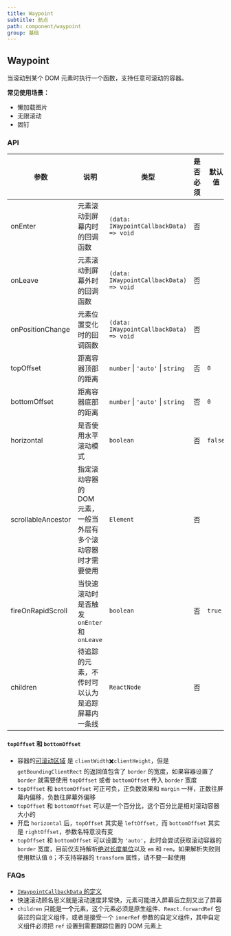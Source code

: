 ```yaml
---
title: Waypoint
subtitle: 航点
path: component/waypoint
group: 基础
---
```


## Waypoint

当滚动到某个 DOM 元素时执行一个函数，支持任意可滚动的容器。

**常见使用场景：**

- 懒加载图片
- 无限滚动
- 固钉

### API

| 参数               | 说明                                                          | 类型                                    | 是否必须 | 默认值  | 备选值 |
| ------------------ | ------------------------------------------------------------- | --------------------------------------- | -------- | ------- | ------ |
| onEnter            | 元素滚动到屏幕内时的回调函数                                  | `(data: IWaypointCallbackData) => void` | 否       |         |        |
| onLeave            | 元素滚动到屏幕外时的回调函数                                  | `(data: IWaypointCallbackData) => void` | 否       |         |        |
| onPositionChange   | 元素位置变化时的回调函数                                      | `(data: IWaypointCallbackData) => void` | 否       |         |        |
| topOffset          | 距离容器顶部的距离                                            | `number` \| `'auto'` \| `string`                    | 否       | `0`   |        |
| bottomOffset       | 距离容器底部的距离                                            | `number` \| `'auto'` \| `string`                    | 否       | `0`   |        |
| horizontal         | 是否使用水平滚动模式                                          | `boolean`                               | 否       | `false` | `true` |
| scrollableAncestor | 指定滚动容器的 DOM 元素，一般当外层有多个滚动容器时才需要使用 | `Element`                               | 否       |         |        |
| fireOnRapidScroll  | 当快速滚动时是否触发 `onEnter` 和 `onLeave`                   | `boolean`                               | 否       | `true`  |        |
| children           | 待追踪的元素，不传时可以认为是追踪屏幕内一条线                | `ReactNode`                             | 否       |         |        |

#### `topOffset` 和 `bottomOffset`

- 容器的[可滚动区域](https://developer.mozilla.org/en-US/docs/Web/API/CSS_Object_Model/Determining_the_dimensions_of_elements#what.27s_the_size_of_the_displayed_content.3f) 是 `clientWidth`✖️`clientHeight`，但是 `getBoundingClientRect` 的返回值包含了 `border` 的宽度，如果容器设置了 `border` 就需要使用 `topOffset` 或者 `bottomOffset` 传入 `border` 宽度
- `topOffset` 和 `bottomOffset` 可正可负，正负数效果和 `margin` 一样，正数往屏幕内偏移，负数往屏幕外偏移
- `topOffset` 和 `bottomOffset` 可以是一个百分比，这个百分比是相对滚动容器大小的
- 开启 `horizontal` 后，`topOffset` 其实是 `leftOffset`，而 `bottomOffset` 其实是 `rightOffset`，参数名特意没有变
- `topOffset` 和 `bottomOffset` 可以设置为 `'auto'`，此时会尝试获取滚动容器的 `border` 宽度，目前仅支持解析[绝对长度单位](https://developer.mozilla.org/en-US/docs/Web/CSS/length#absolute_length_units)以及 `em` 和 `rem`，如果解析失败则使用默认值 `0`；不支持容器的 `transform` 属性，请不要一起使用

### FAQs

- [`IWaypointCallbackData` 的定义](../../apidoc/interfaces/IWaypointCallbackData.html)
- 快速滚动顾名思义就是滚动速度非常快，元素可能进入屏幕后立刻又出了屏幕
- `children` 只能是**一个**元素，这个元素必须是原生组件、`React.forwardRef` 包装过的自定义组件，或者是接受一个 `innerRef` 参数的自定义组件，其中自定义组件必须把 `ref` 设置到需要跟踪位置的 DOM 元素上
